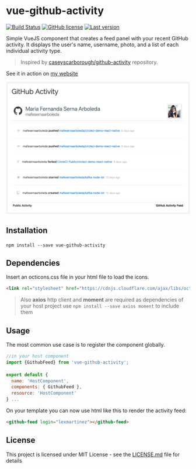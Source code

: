# vue-github-activity

[![Build Status](https://travis-ci.org/lexmartinez/vue-github-activity.svg?branch=master)](https://travis-ci.org/lexmartinez/vue-github-activity)
[![GitHub license](https://img.shields.io/github/license/lexmartinez/vue-github-activity.svg)](https://github.com/lexmartinez/vue-github-activity/blob/master/LICENSE.md)
[![Last version](https://img.shields.io/badge/version-v2.0.0-blue.svg)](https://github.com/lexmartinez/vue-github-activity/blob/master/CHANGELOG.md)
<br/>

Simple VueJS component that creates a feed panel with your recent GitHub activity. It displays the user's name, username, photo, and a list of each individual activity type.

> Inspired by [caseyscarborough/github-activity](https://github.com/caseyscarborough/github-activity) repository.

See it in action on [my website](https://lexmartinez.com/)

![](https://github.com/lexmartinez/vue-github-activity/raw/master/screenshot.png)

## Installation

`npm install --save vue-github-activity`

## Dependencies

Insert an octicons.css file in your html file to load the icons.

```html
<link rel="stylesheet" href="https://cdnjs.cloudflare.com/ajax/libs/octicons/3.5.0/octicons.min.css">
```

> Also **axios** http client and  **moment** are required as dependencies of your host project use `npm install --save axios moment` to include them

## Usage

The most common use case is to register the component globally.

```js
//in your host component
import {GithubFeed} from 'vue-github-activity';

export default {
  name: 'HostComponent',
  components: { GithubFeed },
  resource: 'HostComponent'
} ...
```

On your template you can now use html like this to render the activity feed: 

```html
<github-feed login="lexmartinez"></github-feed>
```

## License

This project is licensed under MIT License - see the [LICENSE.md](https://github.com/lexmartinez/vue-github-activity/blob/master/LICENSE.md) file for details